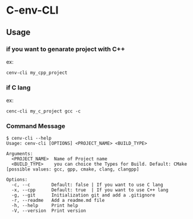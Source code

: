# C-env-CLI



## Usage

### if you want to genarate project with C++

ex:

```
cenv-cli my_cpp_project 
```


### if C lang
ex:
```
cenc-cli my_c_project gcc -c
```

### Command Message
```
$ cenv-cli --help
Usage: cenv-cli [OPTIONS] <PROJECT_NAME> <BUILD_TYPE>

Arguments:
  <PROJECT_NAME>  Name of Project name
  <BUILD_TYPE>    you can choice the Types for Build. Default: CMake [possible values: gcc, gpp, cmake, clang, clangpp]

Options:
  -c, --c        Default: false | If you want to use C lang
  -x, --cpp      Default: true  | If you want to use C++ lang
  -g, --git      Initialization git and add a .gitignore
  -r, --readme   Add a readme.md file
  -h, --help     Print help
  -V, --version  Print version
```
